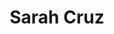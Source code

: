 ---
title           : Sarah Cruz
type            : participant
sponsored_by    : PhotoBox
job_title       : Graphic Designer
company         :
image           : https://media.licdn.com/dms/image/C4E03AQGLs9vHz3yDfw/profile-displayphoto-shrink_800_800/0?e=1533168000&v=beta&t=KH3bwa1Teeot-SjR2L-05gIM2WJIK2C_qYZuWmZkcec
linkedin        : sarah-cruz-762886a5
twitter         :
website         :
venue           : Mon, Tue
night_day       : Sat-before, Mon
night_where     : villa-2
night_room      : 1
status          : done
sessions        :

---